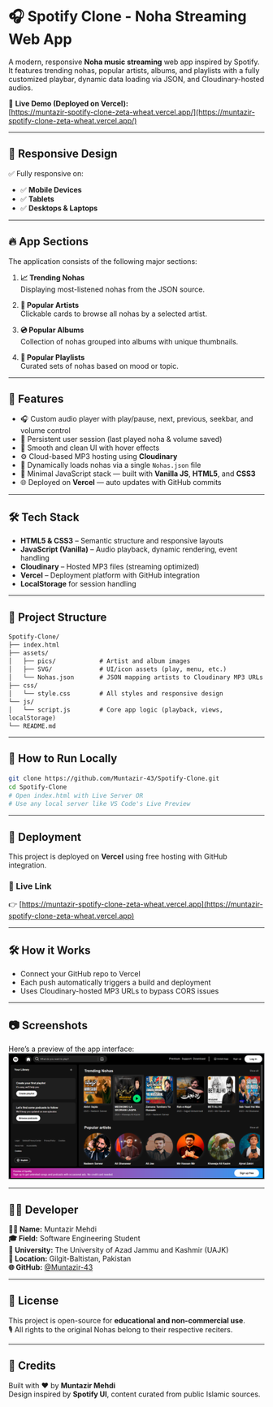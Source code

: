 # 🎧 Spotify Clone - Noha Streaming Web App

A modern, responsive **Noha music streaming** web app inspired by Spotify. It features trending nohas, popular artists, albums, and playlists with a fully customized playbar, dynamic data loading via JSON, and Cloudinary-hosted audios.

🔗 **Live Demo (Deployed on Vercel):**  
[https://muntazir-spotify-clone-zeta-wheat.vercel.app/](https://muntazir-spotify-clone-zeta-wheat.vercel.app/)

---

## 📱 Responsive Design

✅ Fully responsive on:
- ✅ **Mobile Devices**
- ✅ **Tablets**
- ✅ **Desktops & Laptops**

---

## 🔥 App Sections

The application consists of the following major sections:

1. **📈 Trending Nohas**  
   Displaying most-listened nohas from the JSON source.

2. **🎤 Popular Artists**  
   Clickable cards to browse all nohas by a selected artist.

3. **💿 Popular Albums**  
   Collection of nohas grouped into albums with unique thumbnails.

4. **🎵 Popular Playlists**  
   Curated sets of nohas based on mood or topic.

---

## 🚀 Features

- 🎧 Custom audio player with play/pause, next, previous, seekbar, and volume control  
- 💾 Persistent user session (last played noha & volume saved)  
- 🎨 Smooth and clean UI with hover effects  
- ⚙️ Cloud-based MP3 hosting using **Cloudinary**  
- 🔄 Dynamically loads nohas via a single `Nohas.json` file  
- 🧠 Minimal JavaScript stack — built with **Vanilla JS**, **HTML5**, and **CSS3**  
- 🌐 Deployed on **Vercel** — auto updates with GitHub commits

---

## 🛠️ Tech Stack

- **HTML5 & CSS3** – Semantic structure and responsive layouts
- **JavaScript (Vanilla)** – Audio playback, dynamic rendering, event handling
- **Cloudinary** – Hosted MP3 files (streaming optimized)
- **Vercel** – Deployment platform with GitHub integration
- **LocalStorage** for session handling

---

## 📂 Project Structure

```text
Spotify-Clone/
├── index.html
├── assets/
│   ├── pics/            # Artist and album images
│   ├── SVG/             # UI/icon assets (play, menu, etc.)
│   └── Nohas.json       # JSON mapping artists to Cloudinary MP3 URLs
├── css/
│   └── style.css        # All styles and responsive design
└── js/
│   └── script.js        # Core app logic (playback, views, localStorage)
└── README.md
```
---

## 🚧 How to Run Locally

```bash
git clone https://github.com/Muntazir-43/Spotify-Clone.git
cd Spotify-Clone
# Open index.html with Live Server OR
# Use any local server like VS Code's Live Preview
```
---

## 🚀 Deployment  
This project is deployed on **Vercel** using free hosting with GitHub integration.

### 🔗 Live Link  
👉 [https://muntazir-spotify-clone-zeta-wheat.vercel.app](https://muntazir-spotify-clone-zeta-wheat.vercel.app)

---

## 🛠 How it Works  
- Connect your GitHub repo to Vercel  
- Each push automatically triggers a build and deployment  
- Uses Cloudinary-hosted MP3 URLs to bypass CORS issues  

---

## 📷 Screenshots  
Here’s a preview of the app interface:  
![Preview](https://github.com/Muntazir-43/Spotify-Clone/blob/main/Assets/pics/Preview.png?raw=true)

---

## 🙋‍♂️ Developer

**👨‍💻 Name:** Muntazir Mehdi  
**🎓 Field:** Software Engineering Student  
**🏫 University:** The University of Azad Jammu and Kashmir (UAJK)  
**📍 Location:** Gilgit-Baltistan, Pakistan  
**🌐 GitHub:** [@Muntazir-43](https://github.com/Muntazir-43)

---

## 📜 License  
This project is open-source for **educational and non-commercial use**.  
🎙 All rights to the original Nohas belong to their respective reciters.

---

## 🙌 Credits  
Built with ❤️ by **Muntazir Mehdi**  
Design inspired by **Spotify UI**, content curated from public Islamic sources.
